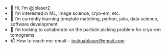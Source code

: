 - 👋 Hi, I’m @jblaser2
- 👀 I’m interested in ML, image science, cryo-em, etc.
- 🌱 I’m currently learning template matching, python, julia, data science, software development
- 💞️ I’m looking to collaborate on the particle picking problem for cryo-em tomograms
- 📫 How to reach me: email-- joshuablaser@gmail.com

<!---
jblaser2/jblaser2 is a ✨ special ✨ repository because its `README.md` (this file) appears on your GitHub profile.
You can click the Preview link to take a look at your changes.
--->
